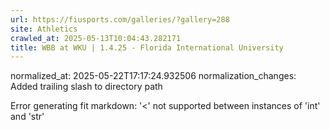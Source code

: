 ```yaml
---
url: https://fiusports.com/galleries/?gallery=288
site: Athletics
crawled_at: 2025-05-13T10:04:43.282171
title: WBB at WKU | 1.4.25 - Florida International University
---
```

normalized_at: 2025-05-22T17:17:24.932506
normalization_changes: Added trailing slash to directory path

Error generating fit markdown: '<' not supported between instances of 'int' and 'str'